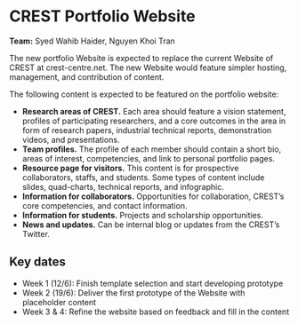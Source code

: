# CREST Portfolio Website

**Team:** Syed Wahib Haider, Nguyen Khoi Tran

The new portfolio Website is expected to replace the current Website of CREST at crest-centre.net. The new Website would feature simpler hosting, management, and contribution of content. 

The following content is expected to be featured on the portfolio website:

- **Research areas of CREST.** Each area should feature a vision statement, profiles of participating researchers, and a core outcomes in the area in form of research papers, industrial technical reports, demonstration videos, and presentations.
- **Team profiles.** The profile of each member should contain a short bio, areas of interest, competencies, and link to personal portfolio pages.
- **Resource page for visitors.** This content is for prospective collaborators, staffs, and students. Some types of content include slides, quad-charts, technical reports, and infographic.
- **Information for collaborators.** Opportunities for collaboration, CREST’s core competencies, and contact information.
- **Information for students.** Projects and scholarship opportunities.
- **News and updates.** Can be internal blog or updates from the CREST’s Twitter.

## Key dates

- Week 1 (12/6): Finish template selection and start developing prototype
- Week 2 (19/6): Deliver the first prototype of the Website with placeholder content
- Week 3 & 4: Refine the website based on feedback and fill in the content

